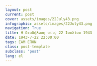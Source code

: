 ```yaml
---
layout: post
current: post
cover: assets/images/22July43.png
infographic: assets/images/22July43.png
navigation: True
title: Η διαδήλωση στις 22 Ιουλίου 1943
date: 1943-7-22 22:00:00
tags: ΕΑΜ ΕΠΟΝ
class: post-template
subclass: 'post'
lang: el
---
```


